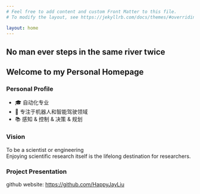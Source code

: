 ```yaml
---
# Feel free to add content and custom Front Matter to this file.
# To modify the layout, see https://jekyllrb.com/docs/themes/#overriding-theme-defaults

layout: home
---
```

## No man ever steps in the same river twice
## Welcome to my Personal Homepage
### Personal Profile
- 🎓 自动化专业  
- 💼 专注于机器人和智能驾驶领域  
- 📚 感知 & 控制 & 决策 & 规划

### Vision
To be a scientist or engineering\
Enjoying scientific research itself is the lifelong destination for researchers.

### Project Presentation
github website: https://github.com/HappyJayLiu